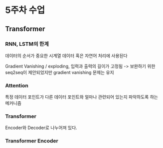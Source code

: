 # 5주차 수업

## Transformer

### RNN, LSTM의 한계

데이터의 순서가 중요한 시계열 데이터 혹은 자연어 처리에 사용된다

Gradient Vanishing / exploding, 입력과 출력의 길이가 고정됨 -> 보완하기 위한 seq2seq이 제안되었지만 gradient vanishing 문제는 유지

### Attention

특정 데이터 포인트가 다른 데이터 포인트와 얼마나 관련되어 있는지 파악하도록 하는 메커니즘

### Transformer

Encoder와 Decoder로 나누어져 있다.

### Transformer Encoder



